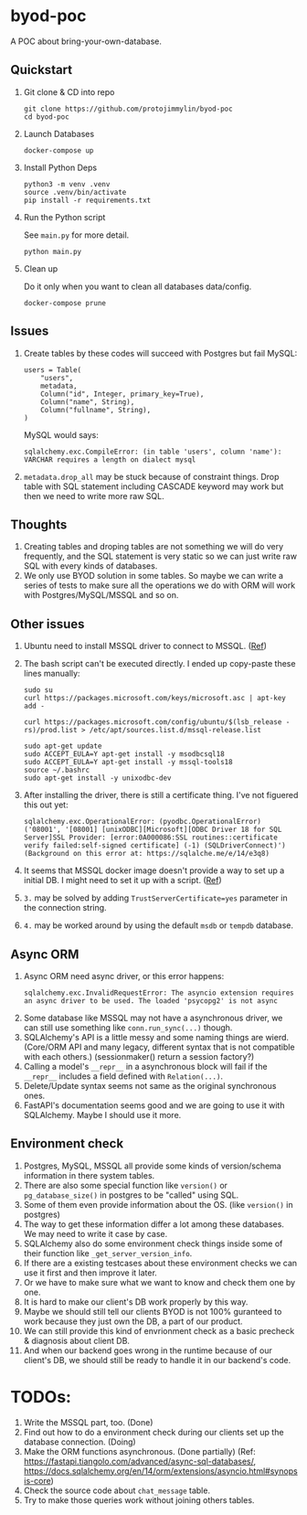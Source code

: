 # byod-poc

A POC about bring-your-own-database.

## Quickstart

1. Git clone & CD into repo

   ```
   git clone https://github.com/protojimmylin/byod-poc
   cd byod-poc
   ```

2. Launch Databases

   ```
   docker-compose up
   ```

3. Install Python Deps

   ```
   python3 -m venv .venv
   source .venv/bin/activate
   pip install -r requirements.txt
   ```

4. Run the Python script

   See `main.py` for more detail.

   ```
   python main.py
   ```

5. Clean up

   Do it only when you want to clean all databases data/config.

   ```
   docker-compose prune
   ```

## Issues

1. Create tables by these codes will succeed with Postgres but fail MySQL:

   ```
   users = Table(
       "users",
       metadata,
       Column("id", Integer, primary_key=True),
       Column("name", String),
       Column("fullname", String),
   )
   ```

   MySQL would says:

   ```
   sqlalchemy.exc.CompileError: (in table 'users', column 'name'): VARCHAR requires a length on dialect mysql
   ```

2. `metadata.drop_all` may be stuck because of constraint things. Drop table with SQL statement including CASCADE keyword may work but then we need to write more raw SQL.

## Thoughts

1. Creating tables and droping tables are not something we will do very frequently, and the SQL statement is very static so we can just write raw SQL with every kinds of databases.
2. We only use BYOD solution in some tables. So maybe we can write a series of tests to make sure all the operations we do with ORM will work with Postgres/MySQL/MSSQL and so on.

## Other issues

1. Ubuntu need to install MSSQL driver to connect to MSSQL. ([Ref](https://learn.microsoft.com/en-us/sql/connect/odbc/linux-mac/installing-the-microsoft-odbc-driver-for-sql-server?view=sql-server-ver15#ubuntu18))
2. The bash script can't be executed directly. I ended up copy-paste these lines manually:

   ```
   sudo su
   curl https://packages.microsoft.com/keys/microsoft.asc | apt-key add -

   curl https://packages.microsoft.com/config/ubuntu/$(lsb_release -rs)/prod.list > /etc/apt/sources.list.d/mssql-release.list

   sudo apt-get update
   sudo ACCEPT_EULA=Y apt-get install -y msodbcsql18
   sudo ACCEPT_EULA=Y apt-get install -y mssql-tools18
   source ~/.bashrc
   sudo apt-get install -y unixodbc-dev
   ```

3. After installing the driver, there is still a certificate thing. I've not figuered this out yet:

   ```
   sqlalchemy.exc.OperationalError: (pyodbc.OperationalError) ('08001', '[08001] [unixODBC][Microsoft][ODBC Driver 18 for SQL Server]SSL Provider: [error:0A000086:SSL routines::certificate verify failed:self-signed certificate] (-1) (SQLDriverConnect)')
   (Background on this error at: https://sqlalche.me/e/14/e3q8)
   ```

4. It seems that MSSQL docker image doesn't provide a way to set up a initial DB. I might need to set it up with a script. ([Ref](https://github.com/microsoft/mssql-docker/issues/2))

5. `3.` may be solved by adding `TrustServerCertificate=yes` parameter in the connection string.

6. `4.` may be worked around by using the default `msdb` or `tempdb` database.

## Async ORM

1. Async ORM need async driver, or this error happens:
   ```
   sqlalchemy.exc.InvalidRequestError: The asyncio extension requires an async driver to be used. The loaded 'psycopg2' is not async
   ```
2. Some database like MSSQL may not have a asynchronous driver, we can still use something like `conn.run_sync(...)` though.
3. SQLAlchemy's API is a little messy and some naming things are wierd.
   (Core/ORM API and many legacy, different syntax that is not compatible with each others.)
   (sessionmaker() return a session factory?)
4. Calling a model's `__repr__` in a asynchronous block will fail if the `__repr__` includes a field defined with `Relation(...)`.
5. Delete/Update syntax seems not same as the original synchronous ones.
6. FastAPI's documentation seems good and we are going to use it with SQLAlchemy. Maybe I should use it more.

## Environment check

1. Postgres, MySQL, MSSQL all provide some kinds of version/schema information in there system tables.
2. There are also some special function like `version()` or `pg_database_size()` in postgres to be "called" using SQL.
3. Some of them even provide information about the OS. (like `version()` in postgres)
4. The way to get these information differ a lot among these databases. We may need to write it case by case.
5. SQLAlchemy also do some environment check things inside some of their function like `_get_server_version_info`.
6. If there are a existing testcases about these environment checks we can use it first and then improve it later.
7. Or we have to make sure what we want to know and check them one by one.
8. It is hard to make our client's DB work properly by this way.
9. Maybe we should still tell our clients BYOD is not 100% guranteed to work because they just own the DB, a part of our product.
10. We can still provide this kind of envrionment check as a basic precheck & diagnosis about client DB.
11. And when our backend goes wrong in the runtime because of our client's DB, we should still be ready to handle it in our backend's code.

# TODOs:

1. Write the MSSQL part, too. (Done)
2. Find out how to do a environment check during our clients set up the database connection. (Doing)
3. Make the ORM functions asynchronous. (Done partially)
   (Ref: https://fastapi.tiangolo.com/advanced/async-sql-databases/, https://docs.sqlalchemy.org/en/14/orm/extensions/asyncio.html#synopsis-core)
4. Check the source code about `chat_message` table.
5. Try to make those queries work without joining others tables.
